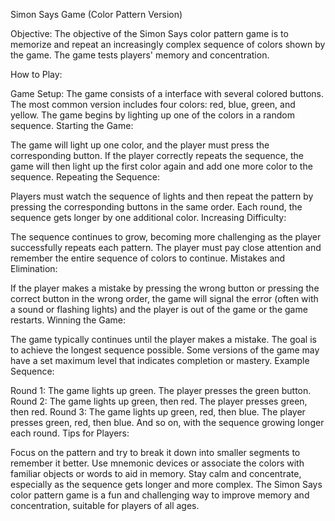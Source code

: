 Simon Says Game (Color Pattern Version)

Objective:
The objective of the Simon Says color pattern game is to memorize and repeat an increasingly complex sequence of colors shown by the game. The game tests players' memory and concentration.

How to Play:

Game Setup:
The game consists of a interface with several colored buttons. The most common version includes four colors: red, blue, green, and yellow.
The game begins by lighting up one of the colors in a random sequence.
Starting the Game:

The game will light up one color, and the player must press the corresponding button.
If the player correctly repeats the sequence, the game will then light up the first color again and add one more color to the sequence.
Repeating the Sequence:

Players must watch the sequence of lights and then repeat the pattern by pressing the corresponding buttons in the same order.
Each round, the sequence gets longer by one additional color.
Increasing Difficulty:

The sequence continues to grow, becoming more challenging as the player successfully repeats each pattern.
The player must pay close attention and remember the entire sequence of colors to continue.
Mistakes and Elimination:

If the player makes a mistake by pressing the wrong button or pressing the correct button in the wrong order, the game will signal the error (often with a sound or flashing lights) and the player is out of the game or the game restarts.
Winning the Game:

The game typically continues until the player makes a mistake.
The goal is to achieve the longest sequence possible. Some versions of the game may have a set maximum level that indicates completion or mastery.
Example Sequence:

Round 1: The game lights up green. The player presses the green button.
Round 2: The game lights up green, then red. The player presses green, then red.
Round 3: The game lights up green, red, then blue. The player presses green, red, then blue.
And so on, with the sequence growing longer each round.
Tips for Players:

Focus on the pattern and try to break it down into smaller segments to remember it better.
Use mnemonic devices or associate the colors with familiar objects or words to aid in memory.
Stay calm and concentrate, especially as the sequence gets longer and more complex.
The Simon Says color pattern game is a fun and challenging way to improve memory and concentration, suitable for players of all ages.
